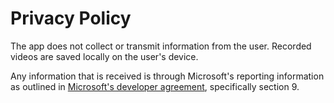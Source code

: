 # Privacy Policy

The app does not collect or transmit information from the user. Recorded videos are saved locally on the user's device.

Any information that is received is through Microsoft's reporting information as outlined in [Microsoft's developer agreement](https://docs.microsoft.com/en-us/legal/windows/agreements/app-developer-agreement), specifically section 9.
